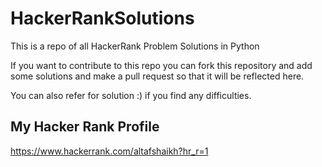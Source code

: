 # HackerRankSolutions
This is a repo of all HackerRank Problem Solutions in Python

If you want to contribute to this repo you can fork this repository and add some solutions and make a pull request so that it will be reflected here.


You can also refer for solution :) if you find any difficulties.

## My Hacker Rank Profile

https://www.hackerrank.com/altafshaikh?hr_r=1
